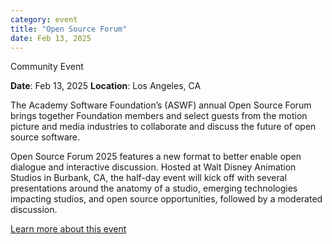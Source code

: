 ```yaml
---
category: event
title: "Open Source Forum"
date: Feb 13, 2025
---
```

<span class="community-event">Community Event</span>

**Date**: Feb 13, 2025
**Location**: Los Angeles, CA

The Academy Software Foundation’s (ASWF) annual Open Source Forum brings together Foundation members and select guests from the motion picture and media industries to collaborate and discuss the future of open source software.

Open Source Forum 2025 features a new format to better enable open dialogue and interactive discussion. Hosted at Walt Disney Animation Studios in Burbank, CA, the half-day event will kick off with several presentations around the anatomy of a studio, emerging technologies impacting studios, and open source opportunities, followed by a moderated discussion.

[Learn more about this event](https://events.linuxfoundation.org/aswf-open-source-forum/)
